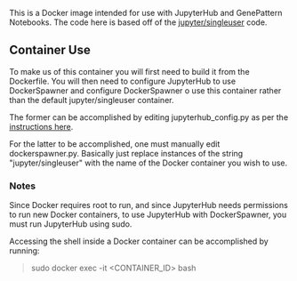 This is a Docker image intended for use with JupyterHub and GenePattern Notebooks. The code here is based 
off of the [jupyter/singleuser](https://github.com/jupyter/dockerspawner/tree/master/singleuser) code.

## Container Use

To make us of this container you will first need to build it from the Dockerfile. You will then need to 
configure JupyterHub to use DockerSpawner and configure DockerSpawner o use this container rather than 
the default jupyter/singleuser container. 

The former can be accomplished by editing jupyterhub_config.py as per the 
[instructions here](https://github.com/jupyter/dockerspawner).

For the latter to be accomplished, one must manually edit dockerspawner.py. Basically just replace 
instances of the string "jupyter/singleuser" with the name of the Docker container you wish to use.

### Notes

Since Docker requires root to run, and since JupyterHub needs permissions to run new Docker containers,
to use JupyterHub with DockerSpawner, you must run JupyterHub using sudo.

Accessing the shell inside a Docker container can be accomplished by running:

> sudo docker exec -it <CONTAINER_ID> bash

